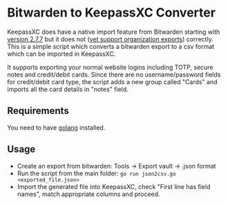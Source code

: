 # Bitwarden to KeepassXC Converter
KeepassXC does have a native import feature from Bitwarden starting with [version 2.7.7](https://github.com/keepassxreboot/keepassxc/releases/tag/2.7.7) but it does not ([yet support organization exports](https://github.com/keepassxreboot/keepassxc/pull/10499)) correctly. This is a simple script which converts a bitwarden export to a csv format which can be imported in KeepassXC.<br>

It supports exporting your normal website logins including TOTP, secure notes and credit/debit cards. Since there are no username/password fields for credit/debit card type, the script adds a new group called "Cards" and imports all the card details in "notes" field.

## Requirements
You need to have [golang](https://go.dev/doc/install) installed.

## Usage
- Create an export from bitwarden: Tools -> Export vault -> .json format
- Run the script from the main folder: `go run json2csv.go <exported_file.json>`
- Import the generated file into KeepassXC, check "First line has field names", match appropriate columns and proceed.
